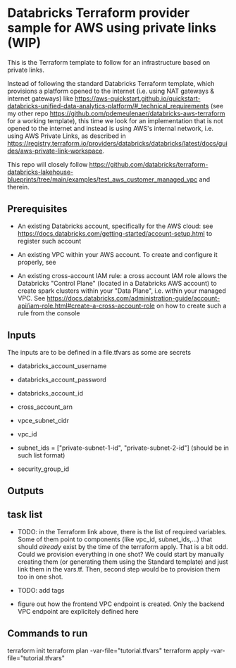 # Databricks Terraform provider sample for AWS using private links (WIP)

This is the Terraform template to follow for an infrastructure based on private links.

Instead of following the standard Databricks Terraform template, which provisions a platform opened to the internet (i.e. using NAT gateways & internet gateways) like https://aws-quickstart.github.io/quickstart-databricks-unified-data-analytics-platform/#_technical_requirements (see my other repo https://github.com/pdemeulenaer/databricks-aws-terraform for a working template), this time we look for an implementation that is not opened to the internet and instead is using AWS's internal network, i.e. using AWS Private Links, as described in https://registry.terraform.io/providers/databricks/databricks/latest/docs/guides/aws-private-link-workspace.  

This repo will closely follow https://github.com/databricks/terraform-databricks-lakehouse-blueprints/tree/main/examples/test_aws_customer_managed_vpc and therein. 

## Prerequisites

- An existing Databricks account, specifically for the AWS cloud: see https://docs.databricks.com/getting-started/account-setup.html to register such account

- An existing VPC within your AWS account. To create and configure it properly, see

- An existing cross-account IAM rule: a cross account IAM role allows the Databricks "Control Plane" (located in a Databricks AWS account) to create spark clusters within your "Data Plane", i.e. within your managed VPC. See https://docs.databricks.com/administration-guide/account-api/iam-role.html#create-a-cross-account-role on how to create such a rule from the console

## Inputs

The inputs are to be defined in a file.tfvars as some are secrets

- databricks_account_username

- databricks_account_password

- databricks_account_id

- cross_account_arn

- vpce_subnet_cidr

- vpc_id

- subnet_ids = ["private-subnet-1-id", "private-subnet-2-id"] (should be in such list format)

- security_group_id

## Outputs

## task list

* TODO: in the Terraform link above, there is the list of required variables. Some of them point to components (like vpc_id, subnet_ids,...) that should *already* exist by the time of the terraform apply. That is a bit odd. Could we provision everything in one shot? We could start by manually creating them (or generating them using the Standard template) and just link them in the vars.tf. Then, second step would be to provision them too in one shot.

* TODO: add tags

* figure out how the frontend VPC endpoint is created. Only the backend VPC endpoint are explicitely defined here

## Commands to run

terraform init
terraform plan -var-file="tutorial.tfvars"
terraform apply -var-file="tutorial.tfvars"
